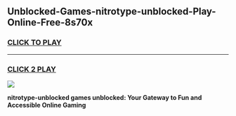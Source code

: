 
## Unblocked-Games-nitrotype-unblocked-Play-Online-Free-8s70x
<h3>
<a href="https://premium76.site?title=nitrotype-unblocked&ref=26A">CLICK TO PLAY</a></h3>
<hr>

<h3>
<a href="https://premium76.site?title=nitrotype-unblocked&ref=26A">CLICK 2 PLAY</a>
  
</h3>

<a href="https://premium76.site?title=nitrotype-unblocked&ref=26A"><img src="https://clearcache.store/games.png"></a>


**nitrotype-unblocked games unblocked: Your Gateway to Fun and Accessible Online Gaming**
